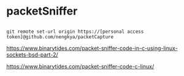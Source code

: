 # packetSniffer
##
    git remote set-url origin https://[personal access token]@github.com/nengkya/packetCapture  
  
https://www.binarytides.com/packet-sniffer-code-in-c-using-linux-sockets-bsd-part-2/  
  
https://www.binarytides.com/packet-sniffer-code-c-linux/
